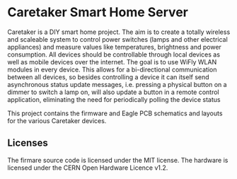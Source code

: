 Caretaker Smart Home Server
===========================

Caretaker is a DIY smart home project. The aim is to create a totally wireless and scaleable system to control 
power switches (lamps and other electrical appliances) and measure values like temperatures, brightness and power 
consumption. All devices should be controllable through local devices as well as mobile devices over the internet. 
The goal is to use WiFly WLAN modules in every device. This allows for a bi-directional communication between all 
devices, so besides controlling a device it can itself send asynchronous status update messages, i.e. pressing a 
physical button on a dimmer to switch a lamp on, will also update a button in a remote control application, 
eliminating the need for periodically polling the device status

This project contains the firmware and Eagle PCB schematics and layouts for the various Caretaker devices.


Licenses
--------

The firmare source code is licensed under the MIT license.
The hardware is licensed under the CERN Open Hardware Licence v1.2.
